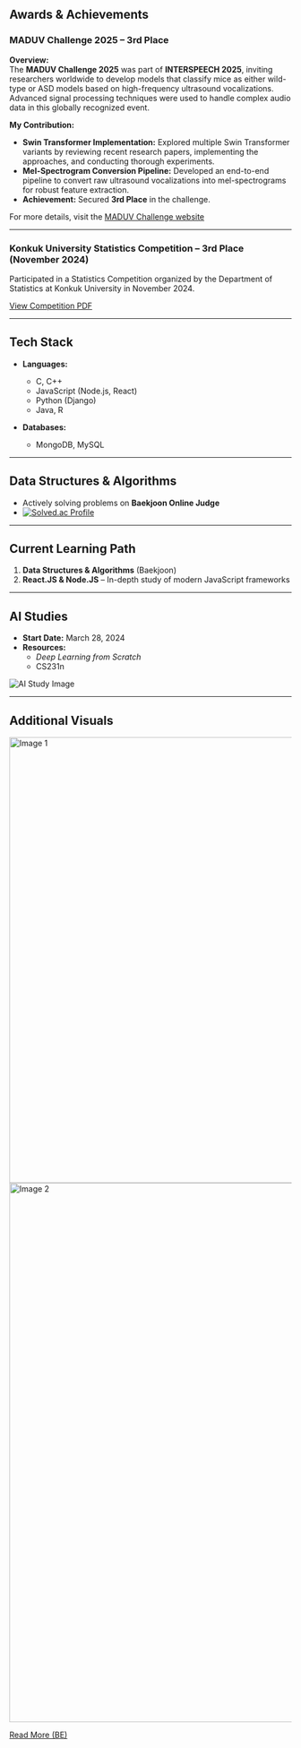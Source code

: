 ## Awards & Achievements

### MADUV Challenge 2025 – 3rd Place  
**Overview:**  
The **MADUV Challenge 2025** was part of **INTERSPEECH 2025**, inviting researchers worldwide to develop models that classify mice as either wild-type or ASD models based on high-frequency ultrasound vocalizations. Advanced signal processing techniques were used to handle complex audio data in this globally recognized event.

**My Contribution:**  
- **Swin Transformer Implementation:** Explored multiple Swin Transformer variants by reviewing recent research papers, implementing the approaches, and conducting thorough experiments.  
- **Mel-Spectrogram Conversion Pipeline:** Developed an end-to-end pipeline to convert raw ultrasound vocalizations into mel-spectrograms for robust feature extraction.  
- **Achievement:** Secured **3rd Place** in the challenge.

For more details, visit the [MADUV Challenge website](https://www.maduv.org/)



---

### Konkuk University Statistics Competition – 3rd Place (November 2024)  

Participated in a Statistics Competition organized by the Department of Statistics at Konkuk University in November 2024.

[View Competition PDF](document/Statistics%20Competition.pdf)

---

## Tech Stack

- **Languages:**  
  - C, C++  
  - JavaScript (Node.js, React)  
  - Python (Django)  
  - Java, R

- **Databases:**  
  - MongoDB, MySQL

---

## Data Structures & Algorithms

- Actively solving problems on **Baekjoon Online Judge**  
- [![Solved.ac Profile](http://mazassumnida.wtf/api/v2/generate_badge?boj=forwarder1121)](https://solved.ac/forwarder1121/)

---

## Current Learning Path

1. **Data Structures & Algorithms** (Baekjoon)  
2. **React.JS & Node.JS** – In-depth study of modern JavaScript frameworks

---

## AI Studies

- **Start Date:** March 28, 2024  
- **Resources:**  
  - *Deep Learning from Scratch*  
  - CS231n

![AI Study Image](https://github.com/forwarder1121/forwarder1121/assets/66872094/4ca6645d-44bb-4a39-b007-3ef569d397b3)

---

## Additional Visuals

<img width="796" alt="Image 1" src="https://github.com/user-attachments/assets/746a53a9-8b5b-484a-8182-ec6378828e4a">

<img width="963" alt="Image 2" src="https://github.com/user-attachments/assets/2e9e2579-f905-42ba-a0f5-33a5f306bbe3">

[Read More (BE)](https://d2.naver.com/news/3435170)
